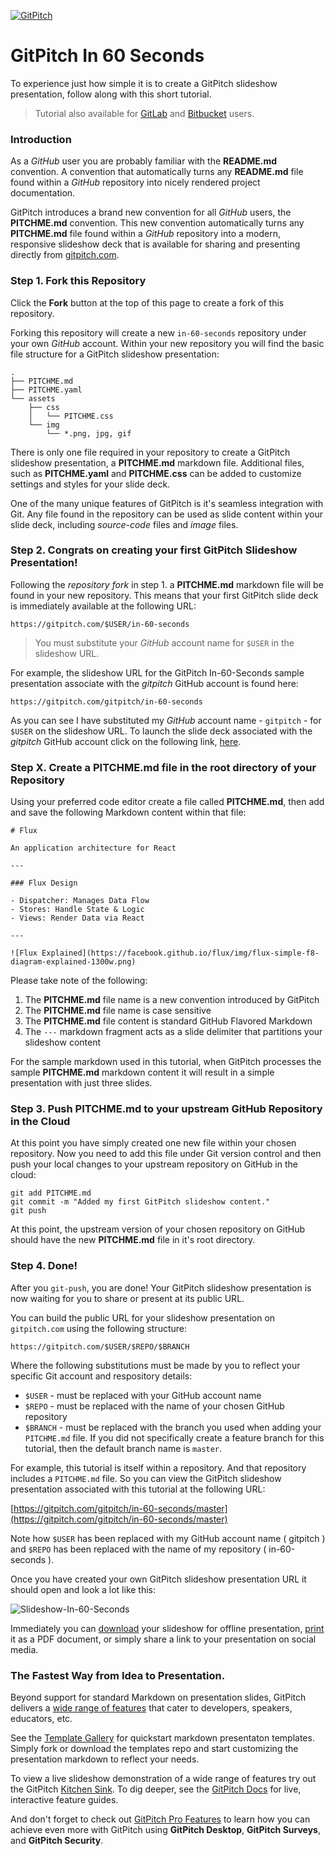 [![GitPitch](https://gitpitch.com/assets/badge.svg)](https://gitpitch.com/gitpitch/in-60-seconds/master?grs=github)

# GitPitch In 60 Seconds

To experience just how simple it is to create a GitPitch slideshow
presentation, follow along with this short tutorial.

> Tutorial also available for [GitLab](https://gitlab.com/gitpitch/in-60-seconds) and [Bitbucket](https://bitbucket.org/gitpitch/in-60-seconds) users.

### Introduction

As a *GitHub* user you are probably familiar with the **README.md** convention. A convention that automatically turns any **README.md** file found within a *GitHub* repository into nicely rendered project documentation.

GitPitch introduces a brand new convention for all *GitHub* users, the **PITCHME.md** convention. This new convention automatically turns any **PITCHME.md** file found within a *GitHub* repository into a modern, responsive slideshow deck that is available for sharing and presenting directly from [gitpitch.com](https://gitpitch.com).

### Step 1. Fork this Repository

Click the **Fork** button at the top of this page to create a fork of this repository.

Forking this repository will create a new `in-60-seconds` repository under your own *GitHub* account. Within your new repository you will find the basic file structure for a GitPitch slideshow presentation:

```
.
├── PITCHME.md
├── PITCHME.yaml
└── assets
    ├── css
    │   └── PITCHME.css
    └── img
        └── *.png, jpg, gif
```

There is only one file required in your repository to create a GitPitch slideshow presentation, a **PITCHME.md** markdown file. Additional files, such as **PITCHME.yaml** and **PITCHME.css** can be added to customize settings and styles for your slide deck.

One of the many unique features of GitPitch is it's seamless integration with Git. Any file found in the repository can be used as slide content within your slide deck, including *source-code* files and *image* files.

### Step 2. Congrats on creating your first GitPitch Slideshow Presentation!

Following the *repository fork* in step 1. a **PITCHME.md** markdown file will be found in your new repository. This means that your first GitPitch slide deck is immediately available at the following URL:

```
https://gitpitch.com/$USER/in-60-seconds
```

> You must substitute your *GitHub* account name for `$USER` in the slideshow URL.

For example, the slideshow URL for the GitPitch In-60-Seconds sample presentation associate with the *gitpitch* GitHub account  is found here:

```
https://gitpitch.com/gitpitch/in-60-seconds
```

As you can see I have substituted my *GitHub* account name - `gitpitch` - for `$USER` on the slideshow URL. To launch the slide deck associated with the *gitpitch* GitHub account click on the following link, [here](https://gitpitch.com/gitpitch/in-60-seconds). 


### Step X. Create a **PITCHME.md** file in the root directory of your Repository

Using your preferred code editor create a file called **PITCHME.md**, then add 
and save the following Markdown content within that file:

```
# Flux 

An application architecture for React

---

### Flux Design

- Dispatcher: Manages Data Flow
- Stores: Handle State & Logic
- Views: Render Data via React

---

![Flux Explained](https://facebook.github.io/flux/img/flux-simple-f8-diagram-explained-1300w.png)
```

Please take note of the following:

1. The **PITCHME.md** file name is a new convention introduced by GitPitch
1. The **PITCHME.md** file name is case sensitive
1. The **PITCHME.md** file content is standard GitHub Flavored Markdown
1. The `---` markdown fragment acts as a slide delimiter that partitions your slideshow content

For the sample markdown used in this tutorial, when GitPitch processes the sample **PITCHME.md** markdown content it will result in a simple presentation with just three slides.


### Step 3. Push **PITCHME.md** to your upstream GitHub Repository in the Cloud

At this point you have simply created one new file within your chosen repository. Now you need to add this file under Git version control and then push your local changes to your upstream repository on GitHub in the cloud:

```
git add PITCHME.md
git commit -m "Added my first GitPitch slideshow content."
git push
```

At this point, the upstream version of your chosen repository on GitHub should have the new **PITCHME.md** file in it's root directory.


### Step 4. Done!

After you `git-push`, you are done! Your GitPitch slideshow presentation is now waiting for you to share or present at its public URL.

You can build the public URL for your slideshow presentation on `gitpitch.com` using the following structure:

```
https://gitpitch.com/$USER/$REPO/$BRANCH
```

Where the following substitutions must be made by you to reflect your specific Git account and respository details:

- `$USER` - must be replaced with your GitHub account name
- `$REPO` - must be replaced with the name of your chosen GitHub repository
- `$BRANCH` - must be replaced with the branch you used when adding your `PITCHME.md` file. If you did not specifically create a feature branch for this tutorial, then the default branch name is `master`.

For example, this tutorial is itself within a repository. And that repository includes a `PITCHME.md` file. So you can view the GitPitch slideshow presentation associated with this tutorial at the following URL:

[https://gitpitch.com/gitpitch/in-60-seconds/master](https://gitpitch.com/gitpitch/in-60-seconds/master)

Note how `$USER` has been replaced with my GitHub account name ( gitpitch ) and `$REPO` has been replaced with the name of my repository ( in-60-seconds ). 

Once you have created your own GitPitch slideshow presentation URL it should open and look a lot like this:

![Slideshow-In-60-Seconds](/images/in-60-seconds.jpg)

Immediately you can [download](https://gitpitch.com/docs/foundation-features/offline/) 
your slideshow for offline presentation, 
[print](https://gitpitch.com/docs/foundation-features/pdf/) it as a 
PDF document, or simply share a link to your presentation on social media.

### The Fastest Way from Idea to Presentation.

Beyond support for standard Markdown on presentation slides, GitPitch 
delivers a [wide range of features](https://gitpitch.com/features) that cater
to developers, speakers, educators, etc.

See the [Template Gallery](https://gitpitch.com/docs/the-template) for quickstart
markdown presentaton templates. Simply fork or download the templates
repo and start customizing the presentation markdown to reflect your needs.

To view a live slideshow demonstration of a wide range of features try
out the GitPitch [Kitchen Sink](https://gitpitch.com/gitpitch/kitchen-sink).
To dig deeper, see the [GitPitch Docs](https://gitpitch.com/docs) 
for live, interactive feature guides.

And don't forget to check out [GitPitch Pro Features](https://gitpitch.com/pro-features) to learn how you can achieve even more with GitPitch using **GitPitch Desktop**, **GitPitch Surveys**, and **GitPitch Security**.
